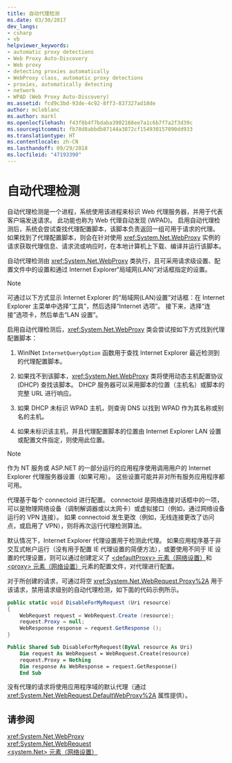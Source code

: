 ```yaml
---
title: 自动代理检测
ms.date: 03/30/2017
dev_langs:
- csharp
- vb
helpviewer_keywords:
- automatic proxy detections
- Web Proxy Auto-Discovery
- Web proxy
- detecting proxies automatically
- WebProxy class, automatic proxy detections
- proxies, automatically detecting
- network
- WPAD (Web Proxy Auto-Discovery)
ms.assetid: fcd9c3bd-93de-4c92-8ff3-837327ad18de
author: mcleblanc
ms.author: markl
ms.openlocfilehash: f43f8b4f7bdaba3902168ee7a1c6b7f7a2f3d39c
ms.sourcegitcommit: fb78d8abbdb87144a3872cf154930157090dd933
ms.translationtype: HT
ms.contentlocale: zh-CN
ms.lasthandoff: 09/29/2018
ms.locfileid: "47193390"
---
```

# <a name="automatic-proxy-detection"></a>自动代理检测
自动代理检测是一个进程，系统使用该进程来标识 Web 代理服务器，并用于代表客户端发送请求。 此功能也称为 Web 代理自动发现 (WPAD)。 启用自动代理检测后，系统会尝试查找代理配置脚本，该脚本负责返回一组可用于请求的代理。 如果找到了代理配置脚本，则会在针对使用 <xref:System.Net.WebProxy> 实例的请求获取代理信息、请求流或响应时，在本地计算机上下载、编译并运行该脚本。  
  
 自动代理检测由 <xref:System.Net.WebProxy> 类执行，且可采用请求级设置、配置文件中的设置和通过 Internet Explorer“局域网(LAN)”对话框指定的设置。  
  
> [!NOTE]
>  可通过以下方式显示 Internet Explorer 的“局域网(LAN)设置”对话框：在 Internet Explorer 主菜单中选择“工具”，然后选择“Internet 选项”。 接下来，选择“连接”选项卡，然后单击“LAN 设置”。  
  
 启用自动代理检测后，<xref:System.Net.WebProxy> 类会尝试按如下方式找到代理配置脚本：  
  
1.  WinINet `InternetQueryOption` 函数用于查找 Internet Explorer 最近检测到的代理配置脚本。  
  
2.  如果找不到该脚本，<xref:System.Net.WebProxy> 类将使用动态主机配置协议 (DHCP) 查找该脚本。 DHCP 服务器可以采用脚本的位置（主机名）或脚本的完整 URL 进行响应。  
  
3.  如果 DHCP 未标识 WPAD 主机，则查询 DNS 以找到 WPAD 作为其名称或别名的主机。  
  
4.  如果未标识该主机，并且代理配置脚本的位置由 Internet Explorer LAN 设置或配置文件指定，则使用此位置。  
  
> [!NOTE]
>  作为 NT 服务或 ASP.NET 的一部分运行的应用程序使用调用用户的 Internet Explorer 代理服务器设置（如果可用）。 这些设置可能并非对所有服务应用程序都可用。  
  
 代理基于每个 connectoid 进行配置。 connectoid 是网络连接对话框中的一项，可以是物理网络设备（调制解调器或以太网卡）或虚拟接口（例如，通过网络设备运行的 VPN 连接）。 如果 connectoid 发生更改（例如，无线连接更改了访问点，或启用了 VPN），则将再次运行代理检测算法。  
  
 默认情况下，Internet Explorer 代理设置用于检测此代理。 如果应用程序基于非交互式帐户运行（没有用于配置 IE 代理设置的简便方法），或要使用不同于 IE 设置的代理设置，则可以通过创建定义了 [\<defaultProxy> 元素（网络设置）](../../../docs/framework/configure-apps/file-schema/network/defaultproxy-element-network-settings.md)和 [\<proxy> 元素（网络设置）](../../../docs/framework/configure-apps/file-schema/network/proxy-element-network-settings.md)元素的配置文件，对代理进行配置。  
  
 对于所创建的请求，可通过将空 <xref:System.Net.WebRequest.Proxy%2A> 用于该请求，禁用请求级别的自动代理检测，如下面的代码示例所示。  
  
```csharp  
public static void DisableForMyRequest (Uri resource)  
{  
    WebRequest request = WebRequest.Create (resource);  
    request.Proxy = null;  
    WebResponse response = request.GetResponse ();  
}  
```  
  
```vb  
Public Shared Sub DisableForMyRequest(ByVal resource As Uri)  
    Dim request As WebRequest = WebRequest.Create(resource)  
    request.Proxy = Nothing  
    Dim response As WebResponse = request.GetResponse()  
    End Sub   
```  
  
 没有代理的请求将使用应用程序域的默认代理（通过 <xref:System.Net.WebRequest.DefaultWebProxy%2A> 属性提供）。  
  
## <a name="see-also"></a>请参阅  
 <xref:System.Net.WebProxy>  
 <xref:System.Net.WebRequest>  
 [\<system.Net> 元素（网络设置）](../../../docs/framework/configure-apps/file-schema/network/system-net-element-network-settings.md)

